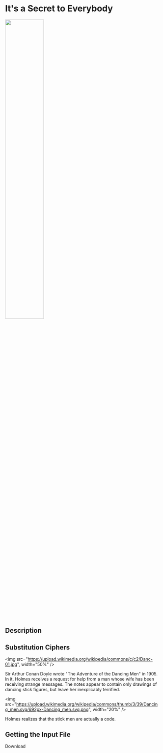 # It's a Secret to Everybody

<img src="https://objects-us-east-1.dream.io/secrettoeverybody/images/secret.png" width="50%" />

## Description

## Substitution Ciphers

<img src="https://upload.wikimedia.org/wikipedia/commons/c/c2/Danc-01.jpg", width="50%" />

Sir Arthur Conan Doyle wrote "The Adventure of the Dancing Men" in 1905. In it, Holmes receives a request for help from a man whose wife has been receiving strange messages. The notes appear to contain only drawings of dancing stick figures, but leave her inexplicably terrified.

<img src="https://upload.wikimedia.org/wikipedia/commons/thumb/3/39/Dancing_men.svg/692px-Dancing_men.svg.png", width="20%" />

Holmes realizes that the stick men are actually a code.

## Getting the Input File

Download 
